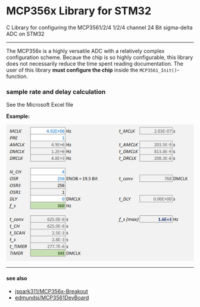 # MCP356x Library for STM32
C Library for configuring the MCP3561/2/4 1/2/4 channel 24 Bit sigma-delta ADC on STM32

---

The MCP356x is a highly versatile ADC with a relatively complex configuration scheme.
Becaue the chip is so highly configurable, this library does not necessarily reduce the time spent reading documentation.
The user of this library **must configure the chip** inside the `MCP3561_Init()`-function.

### sample rate and delay calculation

See the Microsoft Excel file

**Example:**

![img/excel_example.png](img/excel_example.png)


---

#### see also

- [jspark311/MCP356x-Breakout](https://github.com/jspark311/MCP356x-Breakout)
- [edmundsj/MCP3561DevBoard](https://github.com/edmundsj/MCP3561DevBoard)

